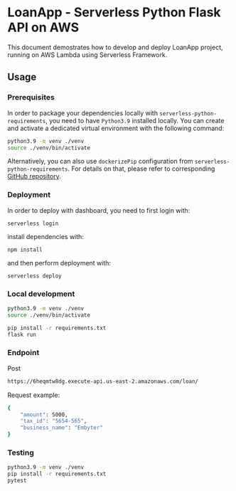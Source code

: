 <!--
title: 'Serverless Python Flask API on AWS'
description: 'Interview exercise'
layout: Doc
framework: v3
platform: AWS
language: Python
priority: 2
-->

# LoanApp - Serverless Python Flask API on AWS

This document demostrates how to develop and deploy LoanApp project, running on AWS Lambda using Serverless Framework.


## Usage

### Prerequisites

In order to package your dependencies locally with `serverless-python-requirements`, you need to have `Python3.9` installed locally. You can create and activate a dedicated virtual environment with the following command:

```bash
python3.9 -m venv ./venv
source ./venv/bin/activate
```

Alternatively, you can also use `dockerizePip` configuration from `serverless-python-requirements`. For details on that, please refer to corresponding [GitHub repository](https://github.com/UnitedIncome/serverless-python-requirements).

### Deployment

In order to deploy with dashboard, you need to first login with:

```
serverless login
```

install dependencies with:

```
npm install
```

and then perform deployment with:

```
serverless deploy
```

### Local development

```bash
python3.9 -m venv ./venv
source ./venv/bin/activate
```

```bash
pip install -r requirements.txt
flask run
```

### Endpoint

Post
```bash
https://6heqmtw8dg.execute-api.us-east-2.amazonaws.com/loan/
```

Request example:
```bash
{
    "amount": 5000,
    "tax_id": "5654-565",
    "business_name": "Embyter"
}
```

### Testing

```bash
python3.9 -m venv ./venv
pip install -r requirements.txt
pytest
```
